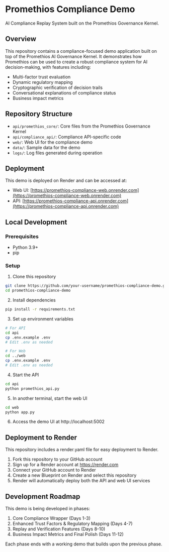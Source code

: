 # Promethios Compliance Demo
AI Compliance Replay System built on the Promethios Governance Kernel.

## Overview
This repository contains a compliance-focused demo application built on top of the Promethios AI Governance Kernel. It demonstrates how Promethios can be used to create a robust compliance system for AI decision-making, with features including:
- Multi-factor trust evaluation
- Dynamic regulatory mapping
- Cryptographic verification of decision trails
- Conversational explanations of compliance status
- Business impact metrics

## Repository Structure
- `api/promethios_core/`: Core files from the Promethios Governance Kernel
- `api/compliance_api/`: Compliance API-specific code
- `web/`: Web UI for the compliance demo
- `data/`: Sample data for the demo
- `logs/`: Log files generated during operation

## Deployment
This demo is deployed on Render and can be accessed at:
- Web UI: [https://promethios-compliance-web.onrender.com](https://promethios-compliance-web.onrender.com)
- API: [https://promethios-compliance-api.onrender.com](https://promethios-compliance-api.onrender.com)

## Local Development
### Prerequisites
- Python 3.9+
- pip

### Setup
1. Clone this repository
```bash
git clone https://github.com/your-username/promethios-compliance-demo.git
cd promethios-compliance-demo
```

2. Install dependencies
```bash
pip install -r requirements.txt
```

3. Set up environment variables
```bash
# For API
cd api
cp .env.example .env
# Edit .env as needed

# For Web
cd ../web
cp .env.example .env
# Edit .env as needed
```

4. Start the API
```bash
cd api
python promethios_api.py
```

5. In another terminal, start the web UI
```bash
cd web
python app.py
```

6. Access the demo UI at http://localhost:5002

## Deployment to Render
This repository includes a render.yaml file for easy deployment to Render.

1. Fork this repository to your GitHub account
2. Sign up for a Render account at https://render.com
3. Connect your GitHub account to Render
4. Create a new Blueprint on Render and select this repository
5. Render will automatically deploy both the API and web UI services

## Development Roadmap
This demo is being developed in phases:
1. Core Compliance Wrapper (Days 1-3)
2. Enhanced Trust Factors & Regulatory Mapping (Days 4-7)
3. Replay and Verification Features (Days 8-10)
4. Business Impact Metrics and Final Polish (Days 11-12)

Each phase ends with a working demo that builds upon the previous phase.
